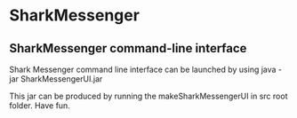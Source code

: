 # SharkMessenger

## SharkMessenger command-line interface
Shark Messenger command line interface can be launched by using
java -jar SharkMessengerUI.jar

This jar can be produced by running the makeSharkMessengerUI in src root folder. Have fun.